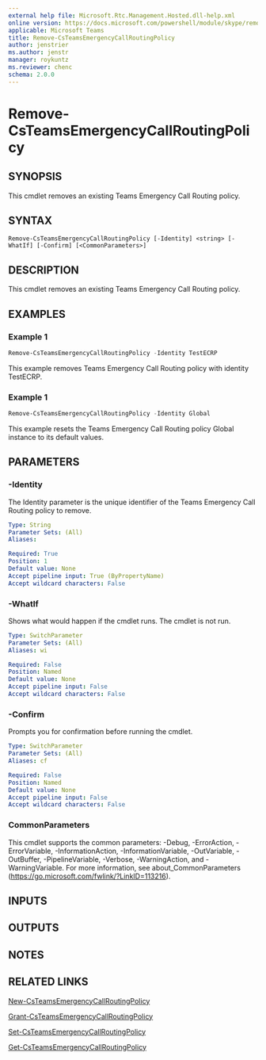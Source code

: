 ```yaml
---
external help file: Microsoft.Rtc.Management.Hosted.dll-help.xml
online version: https://docs.microsoft.com/powershell/module/skype/remove-csteamsemergencycallroutingpolicy
applicable: Microsoft Teams
title: Remove-CsTeamsEmergencyCallRoutingPolicy
author: jenstrier
ms.author: jenstr
manager: roykuntz
ms.reviewer: chenc
schema: 2.0.0
---
```


# Remove-CsTeamsEmergencyCallRoutingPolicy

## SYNOPSIS
This cmdlet removes an existing Teams Emergency Call Routing policy.

## SYNTAX

```
Remove-CsTeamsEmergencyCallRoutingPolicy [-Identity] <string> [-WhatIf] [-Confirm] [<CommonParameters>]
```

## DESCRIPTION
This cmdlet removes an existing Teams Emergency Call Routing policy.

## EXAMPLES

### Example 1
```powershell
Remove-CsTeamsEmergencyCallRoutingPolicy -Identity TestECRP
```

This example removes Teams Emergency Call Routing policy with identity TestECRP.

### Example 1
```powershell
Remove-CsTeamsEmergencyCallRoutingPolicy -Identity Global
```

This example resets the Teams Emergency Call Routing policy Global instance to its default values.

## PARAMETERS

### -Identity
The Identity parameter is the unique identifier of the Teams Emergency Call Routing policy to remove.

```yaml
Type: String
Parameter Sets: (All)
Aliases:

Required: True
Position: 1
Default value: None
Accept pipeline input: True (ByPropertyName)
Accept wildcard characters: False
```

### -WhatIf
Shows what would happen if the cmdlet runs.
The cmdlet is not run.

```yaml
Type: SwitchParameter
Parameter Sets: (All)
Aliases: wi

Required: False
Position: Named
Default value: None
Accept pipeline input: False
Accept wildcard characters: False
```

### -Confirm
Prompts you for confirmation before running the cmdlet.

```yaml
Type: SwitchParameter
Parameter Sets: (All)
Aliases: cf

Required: False
Position: Named
Default value: None
Accept pipeline input: False
Accept wildcard characters: False
```

### CommonParameters
This cmdlet supports the common parameters: -Debug, -ErrorAction, -ErrorVariable, -InformationAction, -InformationVariable, -OutVariable, -OutBuffer, -PipelineVariable, -Verbose, -WarningAction, and -WarningVariable. For more information, see about_CommonParameters (https://go.microsoft.com/fwlink/?LinkID=113216).

## INPUTS

## OUTPUTS

## NOTES

## RELATED LINKS

[New-CsTeamsEmergencyCallRoutingPolicy](New-CsTeamsEmergencyCallRoutingPolicy.md)

[Grant-CsTeamsEmergencyCallRoutingPolicy](Grant-CsTeamsEmergencyCallRoutingPolicy.md)

[Set-CsTeamsEmergencyCallRoutingPolicy](Set-CsTeamsEmergencyCallRoutingPolicy.md)

[Get-CsTeamsEmergencyCallRoutingPolicy](Get-CsTeamsEmergencyCallRoutingPolicy.md)
